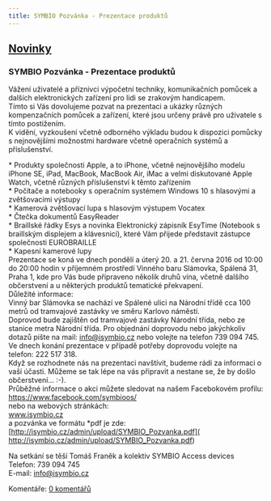 ```yaml
---
title: SYMBIO Pozvánka - Prezentace produktů
---
```

## [Novinky](index.php)

### SYMBIO Pozvánka - Prezentace produktů

Vážení uživatelé a příznivci výpočetní techniky, komunikačních pomůcek a dalších elektronických zařízení pro lidi se zrakovým handicapem.  
Tímto si Vás dovolujeme pozvat na prezentaci a ukázky různých kompenzačních pomůcek a zařízení, které jsou určeny právě pro uživatele s tímto postižením.  
K vidění, vyzkoušení včetně odborného výkladu budou k dispozici pomůcky s nejnovějšími možnostmi hardware včetně operačních systémů a příslušenství.  
  
\* Produkty společnosti Apple, a to iPhone, včetně nejnovějšího modelu iPhone SE, iPad, MacBook, MacBook Air, iMac a velmi diskutované Apple Watch, včetně různých příslušenství k těmto zařízením  
\* Počítače a notebooky s operačním systémem Windows 10 s hlasovými a zvětšovacími výstupy  
\* Kamerová zvětšovací lupa s hlasovým výstupem Vocatex  
\* Čtečka dokumentů EasyReader  
\* Braillské řádky Esys a novinka Elektronický zápisník EsyTime (Notebook s braillským displejem a klávesnicí), které Vám přijede představit zástupce společnosti EUROBRAILLE  
\* Kapesní kamerové lupy  
Prezentace se koná ve dnech pondělí a úterý 20. a 21. června 2016 od 10:00 do 20:00 hodin v příjemném prostředí Vinného baru Slámovka, Spálená 31, Praha 1, kde pro Vás bude připraveno několik druhů vína, včetně dalšího občerstvení a u některých produktů tematické překvapení.  
Důležité informace:  
Vinný bar Slámovka se nachází ve Spálené ulici na Národní třídě cca 100 metrů od tramvajové zastávky ve směru Karlovo náměstí.  
Doprovod bude zajištěn od tramvajové zastávky Národní třída, nebo ze stanice metra Národní třída. Pro objednání doprovodu nebo jakýchkoliv dotazů pište na mail: [info@isymbio.cz](mailform.php?mail=info@isymbio.cz) nebo volejte na telefon 739 094 745.  
Ve dnech konání prezentace v případě potřeby doprovodu volejte na  
telefon: 222 517 318.  
Když se rozhodnete nás na prezentaci navštívit, budeme rádi za informaci o vaší účasti. Můžeme se tak lépe na vás připravit a nestane se, že by došlo občerstvení... :-).  
Průběžné informace o akci můžete sledovat na našem Facebokovém profilu:  
https://www.facebook.com/symbioos/  
nebo na webových stránkách:  
www.isymbio.cz  
a pozvánka ve formátu *pdf je zde:  
[http://isymbio.cz/admin/upload/SYMBIO_Pozvanka.pdf]( http://isymbio.cz/admin/upload/SYMBIO_Pozvanka.pdf)  
  
Na setkání se těší Tomáš Franěk a kolektiv SYMBIO Access devices  
Telefon: 739 094 745  
E-mail: [info@isymbio.cz](mailform.php?mail=info@isymbio.cz)

  
  

Komentáře: [0 komentářů](komentare.php?typ2=0&id=58)